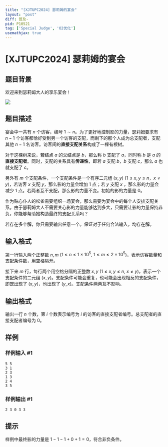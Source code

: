 ```yaml
---
title: "[XJTUPC2024] 瑟莉姆的宴会"
layout: "post"
diff: 普及-
pid: P10521
tag: ['Special Judge', 'O2优化']
usemathjax: true
---
```


# [XJTUPC2024] 瑟莉姆的宴会
## 题目背景

欢迎来到瑟莉姆大人的享乐宴会！

![](https://cdn.luogu.com.cn/upload/image_hosting/6kmpy10b.png)
## 题目描述

宴会中一共有 $n$ 个访客，编号 $1\sim n$。为了更好地控制影的力量，瑟莉姆要求有 $n-1$ 个访客都恰好受到另一个访客的支配，而剩下的那个人成为总支配者，支配其他 $n-1$ 名访客。访客间的**直接支配关系**构成了一棵有根树。

对于这棵树来说，若结点 $a$ 的父结点是 $b$，那么称 $b$ 支配了 $a$，同时称 $b$ 是 $a$ 的**直接支配者**。同时，支配的关系具有**传递性**，即若 $a$ 支配 $b$，$b$ 支配 $c$，那么 $a$ 也就支配了 $c$。

另外有 $m$ 个支配条件，一个支配条件是一个有序二元组 $(x,y)$ ($1 \le x,y \le n$，$x\neq y$)，若访客 $x$ 支配 $y$，那么影的力量会增加 $1$ 点；若 $y$ 支配 $x$ ，那么影的力量会减少 $1$ 点。若两者互不支配，那么影的力量不变。初始的影的力量是 $0$。

作为贴心仆人的松雀需要组织一场宴会，那么需要为宴会中的每个人安排支配关系。由于瑟莉姆大人不需要关心影的力量能够达到多大，只需要让影的力量保持非负，你能够帮助她构造最终的支配关系吗？

若存在多个解，你只需要输出任意一个。保证对于任何合法输入，均存在解。
## 输入格式

第一行输入两个正整数 $n,m$ ($1\le n \le 1\times 10^5,\ 1 \le m \le 2\times 10^5$)，表示访客数量和支配条件数，用空格隔开。

接下来 $m$ 行，每行两个用空格分隔的正整数 $x,y$ ($1 \le x,y \le n,\ x\neq y$)，表示一个支配条件的二元组 $(x,y)$。支配条件可能会重复，也可能会出现相反的支配条件，即既出现了 $(x,y)$，也出现了 $(y,x)$。支配条件两两互不影响。
## 输出格式

输出一行 $n$ 个数，第 $i$ 个数表示编号为 $i$ 的访客的直接支配者编号。总支配者的直接支配者编号为 $0$。
## 样例

### 样例输入 #1
```
5 5
3 1
2 3
1 3
2 4
3 5

```
### 样例输出 #1
```
2 3 0 3 3 
```
## 提示

样例中最终影的力量是 $1-1-1+0+1=0$，符合非负条件。
